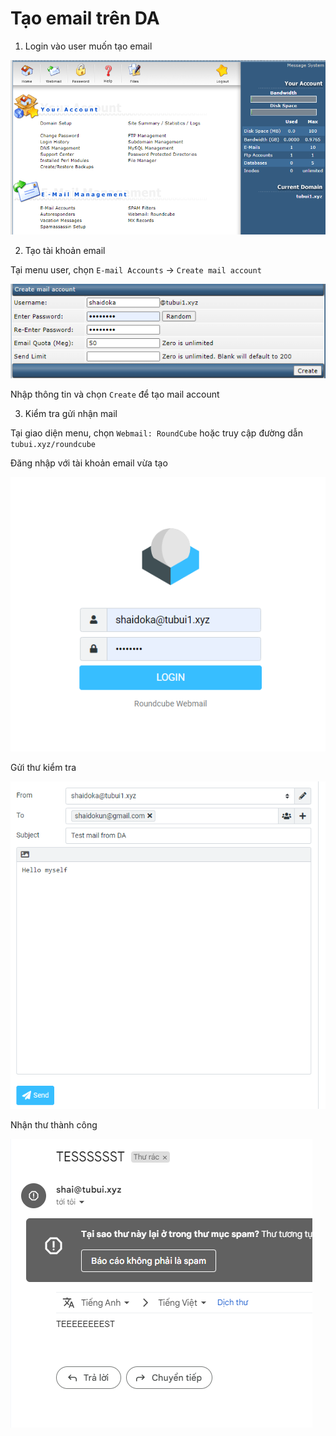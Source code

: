 # Tạo email trên DA

1. Login vào user muốn tạo email

![](./images/menu_user.png)

2. Tạo tài khoản email

Tại menu user, chọn ```E-mail Accounts``` -> ```Create mail account```

![](./images/mail_account_setting.png)

Nhập thông tin và chọn ```Create``` để tạo mail account

3. Kiểm tra gửi nhận mail

Tại giao diện menu, chọn ```Webmail: RoundCube``` hoặc truy cập đường dẫn ```tubui.xyz/roundcube```

Đăng nhập với tài khoản email vừa tạo

![](./images/webmail_roundcube.png)

Gửi thư kiểm tra

![](./images/test_mail.png)

Nhận thư thành công

![](./images/mail_recv.png)

